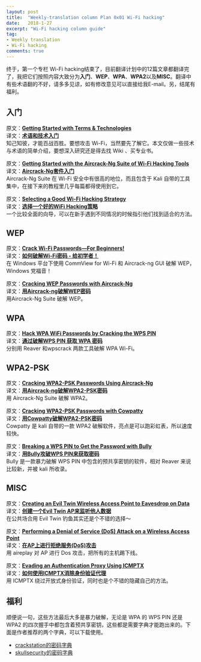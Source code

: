 ```yaml
---
layout: post
title:  "Weekly-translation column Plan 0x01 Wi-Fi hacking"
date:   2018-1-27
excerpt: "Wi-Fi hacking column guide"
tag:
- Weekly translation
- Wi-Fi hacking
comments: true
---
```



终于，第一个专栏 Wi-Fi hacking结束了，目前翻译计划中的12篇文章都翻译完了，我把它们按照内容大致分为**入门**、**WEP**、**WPA**、**WPA2**以及**MISC**。翻译中有些术语翻的不好，请多多见谅，如有修改意见可以直接给我E-mail。另，结尾有福利。

## 入门

原文：[**Getting Started with Terms & Technologies**](https://null-byte.wonderhowto.com/how-to/hack-wi-fi-getting-started-with-terms-technologies-0147659/)  
译文：[**术语和技术入门**](https://aquilao.github.io/Weekly-translation/blog/2017/12/28/Getting_Started_with_Terms&Technologies/)  
知己知彼，才能百战百胜。要想攻击 Wi-Fi，当然要先了解它。本文仅做一些技术与术语的简单介绍，要想深入研究还是得去找 Wiki 、买专业书。  

原文：[**Getting Started with the Aircrack-Ng Suite of Wi-Fi Hacking Tools**](https://null-byte.wonderhowto.com/how-to/hack-wi-fi-getting-started-with-aircrack-ng-suite-wi-fi-hacking-tools-0147893/)  
译文：[**Aircrack-Ng套件入门**](https://aquilao.github.io/Weekly-translation/blog/2018/01/05/Getting_Started_with_the_Aircrack-Ng_Suite_of_Wi-Fi_Hacking_Tools/)  
Aircrack-Ng Suite 在 Wi-Fi 安全中有很高的地位，而且包含于 Kali 自带的工具集中，在接下来的教程里几乎每篇都得使用到它。  

原文：[**Selecting a Good Wi-Fi Hacking Strategy**](https://null-byte.wonderhowto.com/how-to/hack-wi-fi-selecting-good-wi-fi-hacking-strategy-0162526/)  
译文：[**选择一个好的WiFi Hacking策略**](https://aquilao.github.io/Weekly-translation/blog/2017/11/12/Selecting_a_Good_Wi-Fi_Hacking_Strategy/)    
一个比较全面的向导，可以在新手遇到不同情况的时候指引他们找到适合的方法。  


## WEP

原文：[**Crack Wi-Fi Passwords—For Beginners!**](https://mods-n-hacks.gadgethacks.com/how-to/crack-wi-fi-passwords-for-beginners-0139793/)  
译文：[**如何破解Wi-Fi密码 - 给初学者！**](https://aquilao.github.io/Weekly-translation/blog/2018/01/11/How_To_Crack_Wi-Fi_Passwords-For_Beginners/)  
在 Windows 平台下使用 CommView for Wi-Fi 和 Aircrack-ng GUI 破解 WEP，Windows 党福音！  


原文：[**Cracking WEP Passwords with Aircrack-Ng**](https://null-byte.wonderhowto.com/how-to/hack-wi-fi-cracking-wep-passwords-with-aircrack-ng-0147340/)  
译文：[**用Aircrack-ng破解WEP密码**](https://aquilao.github.io/Weekly-translation/blog/2017/11/19/cracking_wep_passwords_with_aircrack-ng/)  
用Aircrack-Ng Suite 破解 WEP。


## WPA

原文：[**Hack WPA WiFi Passwords by Cracking the WPS PIN**](https://null-byte.wonderhowto.com/how-to/hack-wpa-wifi-passwords-by-cracking-wps-pin-0132542/)  
译文：[**通过破解WPS PIN 获取 WPA 密码**](https://aquilao.github.io/Weekly-translation/blog/2017/11/26/Hack_WPA_WiFi_Passwords_by_Cracking_the_WPS_PIN/)  
分别用 Reaver 和wpscrack 两款工具破解 WPA Wi-Fi。


## WPA2-PSK

原文：[**Cracking WPA2-PSK Passwords Using Aircrack-Ng**](https://null-byte.wonderhowto.com/how-to/hack-wi-fi-cracking-wpa2-psk-passwords-using-aircrack-ng-0148366/)  
译文：[**用Aircrack-ng破解WPA2-PSK密码**](https://aquilao.github.io/Weekly-translation/blog/2017/12/10/Cracking_WPA2_PSK_Passwords_Using_Aircrack-Ng/)  
用 Aircrack-Ng Suite 破解 WPA2。


原文：[**Cracking WPA2-PSK Passwords with Cowpatty**](https://null-byte.wonderhowto.com/how-to/hack-wi-fi-cracking-wpa2-psk-passwords-with-cowpatty-0148423/)  
译文：[**用Cowpatty破解WPA2-PSK密码**](https://aquilao.github.io/Weekly-translation/blog/2017/12/17/Cracking_WPA2-PSK_Passwords_with_Cowpatty/)  
Cowpatty 是 kali 自带的一款 WPA2 破解软件，亮点是可以跑彩虹表，所以速度较快。  


原文：[**Breaking a WPS PIN to Get the Password with Bully**](https://null-byte.wonderhowto.com/how-to/hack-wi-fi-breaking-wps-pin-get-password-with-bully-0158819/)  
译文：[**用Bully攻破WPS PIN来获取密码**](https://aquilao.github.io/Weekly-translation/blog/2017/12/03/Breaking_a_WPS_PIN_to_Get_the_Password_with_Bully/)  
Bully 是一款暴力破解 WPS PIN 中包含的预共享密钥的软件，相对 Reaver 来说比较新，并被 kali 所收录。


## MISC

原文：[**Creating an Evil Twin Wireless Access Point to Eavesdrop on Data**](https://null-byte.wonderhowto.com/how-to/hack-wi-fi-creating-evil-twin-wireless-access-point-eavesdrop-data-0147919/)  
译文：[**创建一个Evil Twin AP来监听他人数据**](https://aquilao.github.io/Weekly-translation/blog/2017/12/24/Creating_an_Evil_Twin_Wireless_Access_Point_to_Eavesdrop_on_Data/)  
在公共场合用 Evil Twin 钓鱼其实还是个不错的选择～


原文：[**Performing a Denial of Service (DoS) Attack on a Wireless Access Point**](https://null-byte.wonderhowto.com/how-to/hack-wi-fi-performing-denial-service-dos-attack-wireless-access-point-0147988/)  
译文：[**在AP上进行拒绝服务(DoS)攻击**](https://aquilao.github.io/Weekly-translation/blog/2018/01/16/Performing_a_DoS_Attack_on_a_Wireless_AP/)  
用 aireplay 对 AP 进行 Dos 攻击，把所有的主机踢下线。


原文：[**Evading an Authentication Proxy Using ICMPTX**](https://null-byte.wonderhowto.com/how-to/hack-wi-fi-evading-authentication-proxy-using-icmptx-0150347/)  
译文：[**如何使用ICMPTX消除身份验证代理**](https://aquilao.github.io/Weekly-translation/blog/2018/01/22/Evading_an_Authentication_Proxy_Using_ICMPTX/)  
用 ICMPTX 绕过开放式身份验证，同时也是个不错的隐藏自己的方法。


## 福利

顺便说一句，这些方法最后大多是暴力破解，无论是 WPA 的 WPS PIN 还是 WPA2 的四次握手中都包含着预共享密钥，这些都是需要字典才能跑出来的。下面是作者推荐的两个字典，可以下载使用。  
- [crackstation的密码字典](https://crackstation.net/buy-crackstation-wordlist-password-cracking-dictionary.htm)  
- [skullsecurity的密码字典](https://wiki.skullsecurity.org/Password)  
